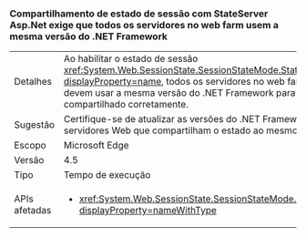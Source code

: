 ### <a name="sharing-session-state-with-aspnet-stateserver-requires-all-servers-in-the-web-farm-to-use-the-same-net-framework-version"></a>Compartilhamento de estado de sessão com StateServer Asp.Net exige que todos os servidores no web farm usem a mesma versão do .NET Framework

|   |   |
|---|---|
|Detalhes|Ao habilitar o estado de sessão <xref:System.Web.SessionState.SessionStateMode.StateServer?displayProperty=name>, todos os servidores no web farm fornecido devem usar a mesma versão do .NET Framework para o estado ser compartilhado corretamente.|
|Sugestão|Certifique-se de atualizar as versões do .NET Framework em servidores Web que compartilham o estado ao mesmo tempo.|
|Escopo|Microsoft Edge|
|Versão|4.5|
|Tipo|Tempo de execução|
|APIs afetadas|<ul><li><xref:System.Web.SessionState.SessionStateMode.StateServer?displayProperty=nameWithType></li></ul>|


